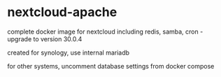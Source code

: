 # nextcloud-apache
complete docker image for nextcloud including redis, samba, cron - upgrade to version 30.0.4
 
created for synology, use internal mariadb


for other systems, uncomment database settings from docker compose
